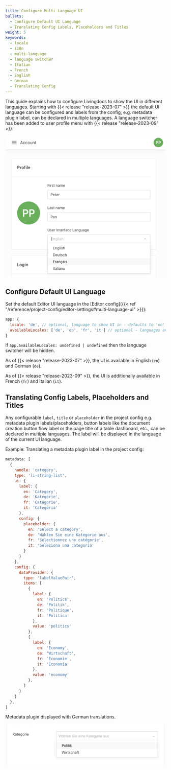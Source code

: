 ```yaml
---
title: Configure Multi-Language UI
bullets:
  - Configure Default UI Language
  - Translating Config Labels, Placeholders and Titles
weight: 5
keywords:
  - locale
  - i18n
  - multi-language
  - language switcher
  - Italian
  - French
  - English
  - German
  - Translating Config
---
```


This guide explains how to configure Livingdocs to show the UI in different languages. Starting with {{< release "release-2023-07" >}} the default UI language can be configured and labels from the config, e.g. metadata plugin label, can be declared in multiple languages.
A language switcher has been added to user profile menu with {{< release "release-2023-09" >}}.

![Language Switcher](language-switcher.png)

## Configure Default UI Language

Set the default Editor UI language in the [Editor config]({{< ref "/reference/project-config/editor-settings#multi-language-ui" >}}):

```js
app: {
  locale: 'de', // optional, language to show UI in - defaults to 'en'
  availableLocales: ['de', 'en', 'fr', 'it'] // optional - languages available in UI language switcher
}
```

If `app.availableLocales: undefined | undefined` then the language switcher will be hidden.

As of {{< release "release-2023-07" >}}, the UI is available in English (`en`) and German (`de`).

As of {{< release "release-2023-09" >}}, the UI is additionally available in French (`fr`) and Italian (`it`).

## Translating Config Labels, Placeholders and Titles

Any configurable `label`, `title` or `placeholder` in the project config e.g. metadata plugin labels/placeholders, button labels like the document creation button flow label or the page title of a table dashboard, etc., can be declared in multiple languages. The label will be displayed in the language of the current UI language.

Example: Translating a metadata plugin label in the project config:

```js
metadata: [
  {
    handle: 'category',
    type: 'li-string-list',
    ui: {
      label: {
        en: 'Category',
        de: 'Kategorie',
        fr: 'Catégorie',
        it: 'Categoria'
      },
      config: {
        placeholder: {
          en: 'Select a category',
          de: 'Wählen Sie eine Kategorie aus',
          fr: 'Sélectionnez une catégorie',
          it: 'Seleziona una categoria'
        }
      }
    },
    config: {
      dataProvider: {
        type: 'labelValuePair',
        items: [
          {
            label: {
              en: 'Politics',
              de: 'Politik',
              fr: 'Politique',
              it: 'Politica'
            },
            value: 'politics'
          },
          {
            label: {
              en: 'Economy',
              de: 'Wirtschaft',
              fr: 'Économie',
              it: 'Economia'
            },
            value: 'economy'
          },
        ]
      }
    }
  },
]
```

Metadata plugin displayed with German translations.

![label german](label-german.png)
